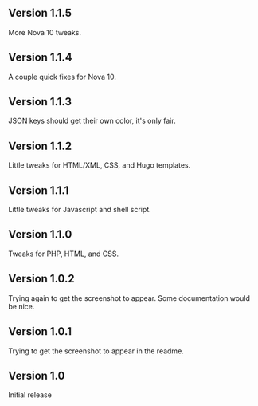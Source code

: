## Version 1.1.5

More Nova 10 tweaks.

## Version 1.1.4

A couple quick fixes for Nova 10.

## Version 1.1.3

JSON keys should get their own color, it's only fair.

## Version 1.1.2

Little tweaks for HTML/XML, CSS, and Hugo templates.

## Version 1.1.1

Little tweaks for Javascript and shell script.

## Version 1.1.0

Tweaks for PHP, HTML, and CSS.

## Version 1.0.2

Trying again to get the screenshot to appear. Some documentation would be nice.

## Version 1.0.1

Trying to get the screenshot to appear in the readme.

## Version 1.0

Initial release
